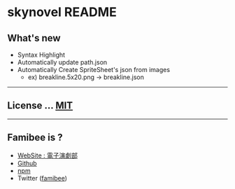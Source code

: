 # skynovel README

## What's new

 - Syntax Highlight
 - Automatically update path.json
 - Automatically Create SpriteSheet's json from images
    + ex) breakline.5x20.png -> breakline.json

---
## License ... [MIT](LICENSE)

---
## Famibee is ?
- [WebSite : 電子演劇部](https://famibee.blog.fc2.com/)
- [Github](https://github.com/famibee/SKYNovel)
- [npm](https://www.npmjs.com/package/skynovel)
- Twitter ([famibee](https://twitter.com/famibee))
